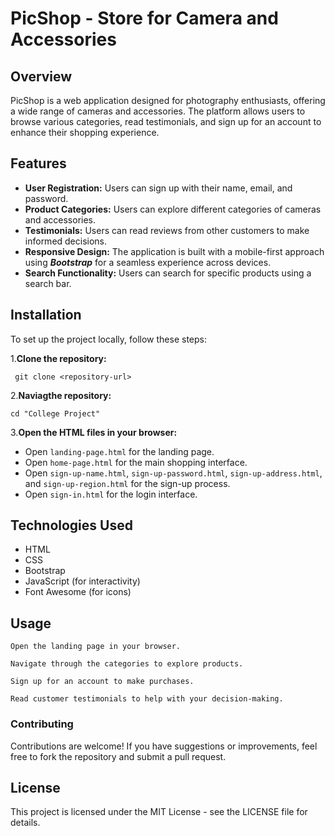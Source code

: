 # PicShop - Store for Camera and Accessories
 ## Overview
PicShop is a web application designed for photography enthusiasts, offering a wide range of cameras and accessories. The platform allows users to browse various categories, read testimonials, and sign up for an account to enhance their shopping experience.

## Features
- **User Registration:** Users can sign up with their name, email, and password.
- **Product Categories:** Users can explore different categories of cameras and accessories.
- **Testimonials:** Users can read reviews from other customers to make informed decisions.
- **Responsive Design:** The application is built with a mobile-first approach using  ***Bootstrap*** for a seamless experience across devices.
- **Search Functionality:** Users can search for specific products using a search bar.
 
## Installation
To set up the project locally, follow these steps:

1.**Clone the repository:**

     git clone <repository-url>

 2.**Naviagthe repository:**
         
    cd "College Project"     

3.**Open the HTML files in your browser:**
  -  Open `landing-page.html` for the landing page.
  -  Open `home-page.html` for the main shopping interface.
  -  Open `sign-up-name.html`, `sign-up-password.html`, `sign-up-address.html`, and        `sign-up-region.html` for the sign-up process.
  -  Open `sign-in.html` for the login interface.    



  ## Technologies Used      
  - HTML
  - CSS
  - Bootstrap
  - JavaScript (for interactivity)
  - Font Awesome (for icons)

## Usage 
    
    Open the landing page in your browser.
    
    Navigate through the categories to explore products.
    
    Sign up for an account to make purchases.
    
    Read customer testimonials to help with your decision-making.


### Contributing
Contributions are welcome! If you have suggestions or improvements, feel free to fork the repository and submit a pull request.

## License
This project is licensed under the MIT License - see the LICENSE file for details.
